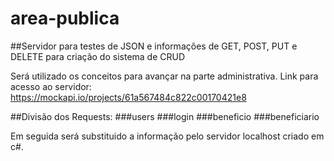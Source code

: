 # area-publica

##Servidor para testes de JSON e informações de GET, POST, PUT e DELETE para criação do sistema de CRUD

Será utilizado os conceitos para avançar na parte administrativa. Link para acesso ao servidor:
https://mockapi.io/projects/61a567484c822c00170421e8

##Divisão dos Requests:
###users
###login
###beneficio
###beneficiario

Em seguida será substituido a informação pelo servidor localhost criado em c#.
